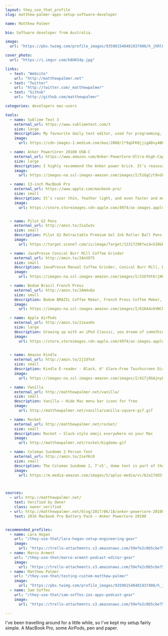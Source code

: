 ```yaml
---
layout: they_use_that_profile
slug: matthew-palmer-apps-setup-software-developer

name: Matthew Palmer

bio: Software developer from Australia.

image:
  url: "https://pbs.twimg.com/profile_images/935981548481937408/h_jhRlQQ_400x400.jpg"

cover_photo:
  url: "https://i.imgur.com/k8UKS4p.jpg"

links:
  - text: "Website"
    url: "http://matthewpalmer.net"
  - text: "Twitter"
    url: "http://twitter.com/_matthewpalmer"
  - text: "Github"
    url: "http://github.com/matthewpalmer"

categories: developers mac-users

tools:
  - name: Sublime Text 3
    external_url: https://www.sublimetext.com/3
    size: large
    description: My favourite daily text editor, used for programming, writing, and general note-taking. 
    image:
      url: https://cdn-images-1.medium.com/max/2000/1*9qGFK0jjigADvy4BF_PZ_A.jpeg

  - name: Anker PowerCore+ 20100 USB-C
    external_url: https://www.amazon.com/Anker-PowerCore-Ultra-High-Capacity-Portable/dp/B014ZO46LK/ref=as_li_ss_tl?ie=UTF8&qid=1497772439&sr=8-4&keywords=anker+powercore+20100&linkCode=sl1&tag=mattpalm-20&linkId=067a669a8f39306dcd659848f0837f72
    size: large
    description: I highly recommend the Anker power brick. It’s reassuring to know you always have a power source when you need it. The Anker does the job it’s meant to, holds enough power, is well built, and has saved me more than a handful of times.
    image:
      url: https://images-na.ssl-images-amazon.com/images/I/51GgCzt9vGL._SX644_.jpg

  - name: 13-inch MacBook Pro
    external_url: https://www.apple.com/macbook-pro/
    size: small
    description: It’s razor thin, feather light, and even faster and more powerful than before. It has the brightest, most colorful Mac notebook display ever. And it features the Touch Bar — a Multi-Touch enabled strip of glass built into the keyboard for instant access to the tools you want, right when you want them. MacBook Pro is built on groundbreaking ideas. And it’s ready for yours.
    image:
      url: https://store.storeimages.cdn-apple.com/4974/as-images.apple.com/is/image/AppleInc/aos/published/images/m/bp/mbp13/gray/mbp13-gray-select-201610?wid=452&hei=420&fmt=jpeg&qlt=95&op_sharpen=0&resMode=bicub&op_usm=0.5,0.5,0,0&iccEmbed=0&layer=comp&.v=1495842439811


  - name: Pilot G2 Pens
    external_url: http://amzn.to/2iaIw3v
    size: small
    description: Pilot G2 Retractable Premium Gel Ink Roller Ball Pens, Extra Fine
    image: 
      url: https://target.scene7.com/is/image/Target/13317290?wid=520&hei=520&fmt=pjpeg

  - name: JavaPresse Conical Burr Mill Coffee Grinder
    external_url: http://amzn.to/2AnVO75
    size: small
    description: JavaPresse Manual Coffee Grinder, Conical Burr Mill, Brushed Stainless Steel
    image: 
      url: https://images-na.ssl-images-amazon.com/images/I/31OfOtErjNL.jpg

  - name: Bodum Brazil French Press
    external_url: http://amzn.to/2AmHvQa
    size: small
    description: Bodum BRAZIL Coffee Maker, French Press Coffee Maker, Black, 12 Ounce (3 Cup)
    image: 
      url: https://images-na.ssl-images-amazon.com/images/I/616A4v6VWCL._SY717_.jpg

  - name: Apple AirPods
    external_url: http://amzn.to/2ieaxHs
    size: large
    description: Growing up with an iPod Classic, you dream of something like these. I bought these on day one and have loved them ever since.
    image: 
      url: https://store.storeimages.cdn-apple.com/4974/as-images.apple.com/is/image/AppleInc/aos/published/images/M/ME/MMEF2/MMEF2?wid=572&hei=572&fmt=jpeg&qlt=95&op_sharpen=0&resMode=bicub&op_usm=0.5,0.5,0,0&iccEmbed=0&layer=comp&.v=1503962928226

  
  - name: Amazon Kindle
    external_url: http://amzn.to/2jIdfoX
    size: small
    description: Kindle E-reader - Black, 6" Glare-Free Touchscreen Display, Wi-Fi - Includes Special Offers
    image: 
      url: https://images-na.ssl-images-amazon.com/images/I/417j8GAjnyL._SY438_.jpg

  - name: Vanilla
    external_url: http://matthewpalmer.net/vanilla/
    size: small
    description: Vanilla – Hide Mac menu bar icons for free
    image:
      url: http://matthewpalmer.net/vanilla/vanilla-square-gif.gif

  - name: Rocket
    external_url: http://matthewpalmer.net/rocket/
    size: small
    description: Rocket – Slack-style emoji everywhere on your Mac
    image: 
      url: http://matthewpalmer.net/rocket/bigdemo.gif

  - name: Coleman Sundome 2 Person Tent
    external_url: http://amzn.to/2ieYKc0
    size: small
    description: The Coleman Sundome 2, 7'x5', dome tent is part of the classic Sundome series of tents from Coleman.
    image: 
      url: https://m.media-amazon.com/images/S/aplus-media/vc/b2a17dd3-937d-4379-9dcc-feeb98a281cb._SL300__.jpg



sources:
  - url: http://matthewpalmer.net/
    text: Verified by Owner
    class: owner_verified 
  - url: http://matthewpalmer.net/blog/2017/06/18/anker-powercore-20100-macbook-pro-2016/index.html
    text: 2016 Macbook Pro Battery Pack – Anker PowerCore 20100


recommended_profiles:
  - name: Lara Hogan
    url: "/they-use-that/lara-hogan-setup-engineering-gear"
    image: 
      url: "https://trello-attachments.s3.amazonaws.com/59efe2c0b5cbe7547a121145/59efe3a6dfb5ff8b72105d3f/268bbba61960d3d2fa0c0429f3aca90d/pOMAg5VX.jpg"
  - name: Marco Arment
    url: "/they-use-that/marco-arment-podcast-editor-gear"
    image: 
      url: "https://trello-attachments.s3.amazonaws.com/59efe2c0b5cbe7547a121145/59efe352b503f6f8cc894c5e/6b3a4efe5b947994a0f2fc1dc58d28db/Marco_Arment.jpg"
  - name: Matthew Palmer
    url: "/they-use-that/testing-custom-matthew-palmer"
    image: 
      url: "https://pbs.twimg.com/profile_images/935981548481937408/h_jhRlQQ_400x400.jpg"
  - name: Sam Soffes
    url: "/they-use-that/sam-soffes-ios-apps-podcast-gear"
    image: 
      url: "https://trello-attachments.s3.amazonaws.com/59efe2c0b5cbe7547a121145/59efe34e158d07e395a7bd97/b33a4cd723b183651ef24d5bb8b56924/profile-1470092596104-7f351d8667f3.png"

---
```


I've been travelling around for a little while, so I've kept my setup fairly simple. A MacBook Pro, some AirPods, pen and paper.
